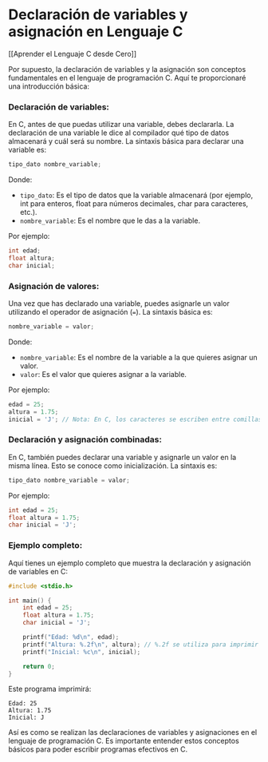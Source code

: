 # Declaración de variables y asignación en Lenguaje C

[[Aprender el Lenguaje C desde Cero]]

Por supuesto, la declaración de variables y la asignación son conceptos fundamentales en el lenguaje de programación C. Aquí te proporcionaré una introducción básica:

### Declaración de variables:
En C, antes de que puedas utilizar una variable, debes declararla. La declaración de una variable le dice al compilador qué tipo de datos almacenará y cuál será su nombre. La sintaxis básica para declarar una variable es:

```c
tipo_dato nombre_variable;
```

Donde:
- `tipo_dato`: Es el tipo de datos que la variable almacenará (por ejemplo, int para enteros, float para números decimales, char para caracteres, etc.).
- `nombre_variable`: Es el nombre que le das a la variable.

Por ejemplo:
```c
int edad;
float altura;
char inicial;
```

### Asignación de valores:
Una vez que has declarado una variable, puedes asignarle un valor utilizando el operador de asignación (`=`). La sintaxis básica es:

```c
nombre_variable = valor;
```

Donde:
- `nombre_variable`: Es el nombre de la variable a la que quieres asignar un valor.
- `valor`: Es el valor que quieres asignar a la variable.

Por ejemplo:
```c
edad = 25;
altura = 1.75;
inicial = 'J'; // Nota: En C, los caracteres se escriben entre comillas simples.
```

### Declaración y asignación combinadas:
En C, también puedes declarar una variable y asignarle un valor en la misma línea. Esto se conoce como inicialización. La sintaxis es:

```c
tipo_dato nombre_variable = valor;
```

Por ejemplo:
```c
int edad = 25;
float altura = 1.75;
char inicial = 'J';
```

### Ejemplo completo:
Aquí tienes un ejemplo completo que muestra la declaración y asignación de variables en C:

```c
#include <stdio.h>

int main() {
    int edad = 25;
    float altura = 1.75;
    char inicial = 'J';

    printf("Edad: %d\n", edad);
    printf("Altura: %.2f\n", altura); // %.2f se utiliza para imprimir solo dos decimales.
    printf("Inicial: %c\n", inicial);

    return 0;
}
```

Este programa imprimirá:

```
Edad: 25
Altura: 1.75
Inicial: J
```

Así es como se realizan las declaraciones de variables y asignaciones en el lenguaje de programación C. Es importante entender estos conceptos básicos para poder escribir programas efectivos en C.